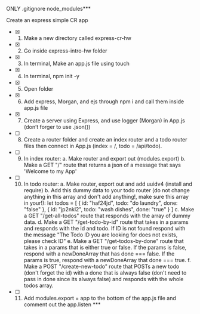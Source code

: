 ONLY .gitignore node_modules\*\*\*

Create an express simple CR app

- [x] 1. Make a new directory called express-cr-hw
- [x] 2. Go inside express-intro-hw folder
- [x] 3. In terminal, Make an app.js file using touch
- [x] 4. In terminal, npm init -y
- [x] 5. Open folder
- [x] 6. Add express, Morgan, and ejs through npm i and call them inside app.js file
- [x] 7. Create a server using Express, and use logger (Morgan) in App.js (don’t forger to use .json())
- [ ] 8. Create a router folder and create an index router and a todo router files then connect in App.js (index = /, todo = /api/todo).
- [ ] 9. In index router:
   a. Make router and export out (modules.export)
   b. Make a GET "/" route that returns a json of a message that says 'Welcome to my App'
- [ ] 10. In todo router:
    a. Make router, export out and add uuidv4 (install and require)
    b. Add this dummy data to your todo router (do not change anything in this array and don't add anything!, make sure this array in your!):
    let todos = [
    {
    id: "haf24jd",
    todo: "do laundry",
    done: "false"
    },
    {
    id: "jp2nkl2",
    todo: "wash dishes",
    done: "true"
    }
    ]
    c. Make a GET "/get-all-todos" route that responds with the array of dummy data.
    d. Make a GET "/get-todo-by-id" route that takes in a params and responds with the id and todo. If ID is not found respond with the message "The Todo ID you are looking for does not exists, please check ID"
    e. Make a GET "/get-todos-by-done" route that takes in a params that is either true or false. If the params is false, respond with a newDoneArray that has done === false. If the params is true, respond with a newDoneArray that done === true.
    f. Make a POST "/create-new-todo" route that POSTs a new todo (don't forget the id) with a done that is always false (don't need to pass in done since its always false) and responds with the whole todos array.

- [ ] 11. Add modules.export = app to the bottom of the app.js file and comment out the app.listen ***
